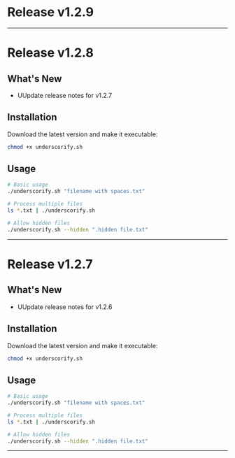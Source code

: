 # Release v1.2.9

---

# Release v1.2.8

## What's New

- UUpdate release notes for v1.2.7

## Installation

Download the latest version and make it executable:

```bash
chmod +x underscorify.sh
```

## Usage

```bash
# Basic usage
./underscorify.sh "filename with spaces.txt"

# Process multiple files
ls *.txt | ./underscorify.sh

# Allow hidden files
./underscorify.sh --hidden ".hidden file.txt"
```

---

# Release v1.2.7

## What's New

- UUpdate release notes for v1.2.6

## Installation

Download the latest version and make it executable:

```bash
chmod +x underscorify.sh
```

## Usage

```bash
# Basic usage
./underscorify.sh "filename with spaces.txt"

# Process multiple files
ls *.txt | ./underscorify.sh

# Allow hidden files
./underscorify.sh --hidden ".hidden file.txt"
```

---

